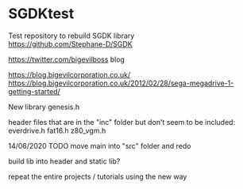 # SGDKtest
Test repository to rebuild SGDK library
<br />
https://github.com/Stephane-D/SGDK


https://twitter.com/bigevilboss
blog

https://blog.bigevilcorporation.co.uk/
https://blog.bigevilcorporation.co.uk/2012/02/28/sega-megadrive-1-getting-started/


New library
genesis.h

header files that are in the "inc" folder but don't seem to be included:
everdrive.h
fat16.h
z80_vgm.h


14/06/2020
TODO
move main into "src" folder and redo

build lib into header and static lib?

repeat the entire projects / tutorials using the new way